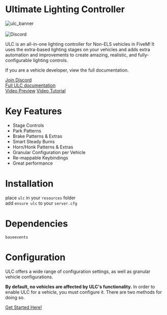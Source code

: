 # Ultimate Lighting Controller
![ulc_banner](https://user-images.githubusercontent.com/48927090/209438952-b931af04-f7b5-45bb-b2df-514d6c28d751.png)<br><br>
<img alt="Discord" src="https://img.shields.io/discord/603591936372244501?label=Discord&logo=Discord&logoColor=white">


ULC is an all-in-one lighting controller for Non-ELS vehicles in FiveM! It uses the extra-based lighting stages on your vehicles and adds extra automation and improvements to create amazing, realistic, and fully-configurable lighting controls.

If you are a vehicle developer, view the full documentation.

[Join Discord](https://discord.gg/dwnstr-fivem)<br>
[Full ULC documentation](https://dawnstar.gitbook.io/vehicle-docs/ulc/overview)<br>
[Video Preview](https://www.youtube.com/watch?v=f1H6sohjTao)
[Video Tutorial](https://youtu.be/FIF3qqRY0Ts)

# Key Features
- Stage Controls
- Park Patterns
- Brake Patterns & Extras
- Smart Steady Burns
- Horn/Honk Patterns & Extras
- Granular Configuration per Vehicle
- Re-mappable Keybindings
- Great performance


# Installation
place ``ulc`` in your ``resources`` folder<br>
add ``ensure ulc`` to your ``server.cfg``

# Dependencies
``baseevents``

# Configuration
ULC offers a wide range of configuration settings, as well as granular vehicle configurations.

**By default, no vehicles are affected by ULC's functionality.** In order to enable ULC for a vehicle, you must configure it. There are two methods for doing so.

[Get Started Here!](https://dawnstar.gitbook.io/vehicle-docs/ulc/overview)
